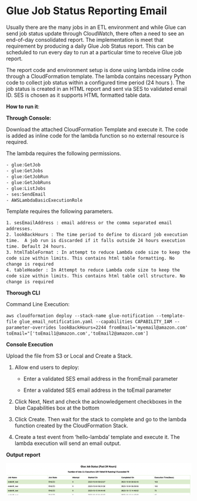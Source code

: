 # Glue Job Status Reporting Email 



Usually there are the many jobs in an ETL environment and while Glue can send job status update through CloudWatch, there often a need to see an end-of-day consolidated report. The implementation is meet that requirement by producing a daily Glue Job Status report. This can be scheduled to run every day to run at a particular time to receive Glue job report. 

The report code and environment setup is done using lambda inline code through a CloudFormation template. The lambda contains necessary Python code to collect job status within a configured time period (24 hours ). The job status is created in an HTML report and sent via SES to validated email ID. SES is chosen as it supports HTML formatted table data. 

**How to run it**: 

**Through Console:** 

Download the attached CloudFormation Template and execute it. The code is added as inline code for the lambda function so no external resource is required. 



 

The lambda requires the following permissions. 

```
- glue:GetJob
- glue:GetJobs
- glue:GetJobRun
- glue:GetJobRuns
- glue:ListJobs
- ses:SendEmail
- AWSLambdaBasicExecutionRole
```



Template requires the following parameters. 

 

```
1. sesEmailAddress : email address or the comma separated email addresses. 
2. lookBackHours : The time period to define to discard job execution time.  A job run is discarded if it falls outside 24 hours execution time. Default 24 hours.
3. htmlTableFormat : In attempt to reduce Lambda code size to keep the code size within limits. This contains html table formatting. No change is required
4. tableHeader : In Attempt to reduce Lambda code size to keep the code size within limits. This contains html table cell structure. No change is required
```

**Thorough CLI**

 

Command Line Execution:
```
aws cloudformation deploy --stack-name glue-notification --template-file glue_email_notification.yaml --capabilities CAPABILITY_IAM --parameter-overrides lookBackHours=2244 fromEmail='myemail@amazon.com' toEmail="['toEmail1@amazon.com','toEmail2@amazon.com']
```



 

**Console Execution**

Upload the file from S3 or Local and Create a Stack. 

 

1. Allow end users to deploy:

   - Enter a validated SES email address in the fromEmail parameter

   - Enter a validated SES email address in the toEmail parameter

2. Click Next, Next and check the acknowledgement checkboxes in the blue Capabilities box at the bottom

3. Click Create. Then wait for the stack to complete and go to the lambda function created by the CloudFormation Stack. 

4.   Create a test event from ‘hello-lambda’ template and execute it. The lambda execution will send an email output. 

 

 

 

**Output report** 

 ![report](img/report.png)

 
